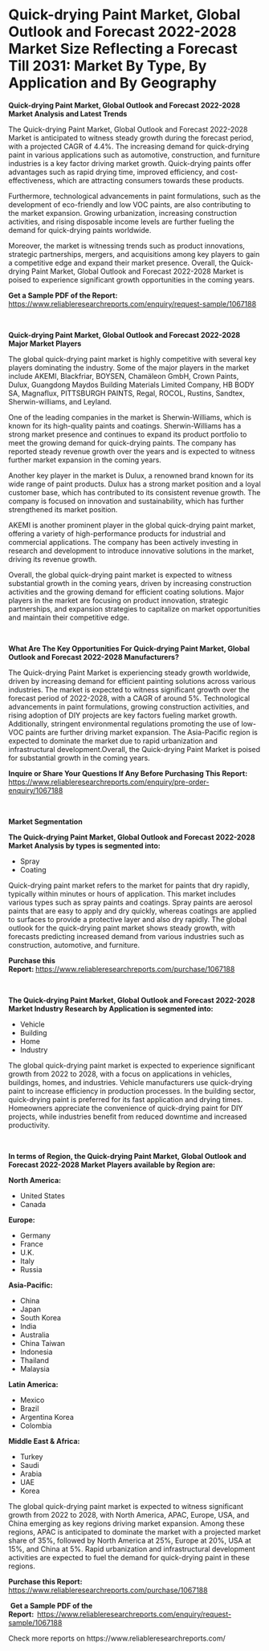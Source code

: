 <p><h1>Quick-drying Paint Market, Global Outlook and Forecast 2022-2028 Market Size Reflecting a Forecast Till 2031: Market By Type, By Application and By Geography</h1></p><p><strong>Quick-drying Paint Market, Global Outlook and Forecast 2022-2028 Market Analysis and Latest Trends</strong></p>
<p><p>The Quick-drying Paint Market, Global Outlook and Forecast 2022-2028 Market is anticipated to witness steady growth during the forecast period, with a projected CAGR of 4.4%. The increasing demand for quick-drying paint in various applications such as automotive, construction, and furniture industries is a key factor driving market growth. Quick-drying paints offer advantages such as rapid drying time, improved efficiency, and cost-effectiveness, which are attracting consumers towards these products.</p><p>Furthermore, technological advancements in paint formulations, such as the development of eco-friendly and low VOC paints, are also contributing to the market expansion. Growing urbanization, increasing construction activities, and rising disposable income levels are further fueling the demand for quick-drying paints worldwide.</p><p>Moreover, the market is witnessing trends such as product innovations, strategic partnerships, mergers, and acquisitions among key players to gain a competitive edge and expand their market presence. Overall, the Quick-drying Paint Market, Global Outlook and Forecast 2022-2028 Market is poised to experience significant growth opportunities in the coming years.</p></p>
<p><strong>Get a Sample PDF of the Report:&nbsp;</strong> <a href="https://www.reliableresearchreports.com/enquiry/request-sample/1067188">https://www.reliableresearchreports.com/enquiry/request-sample/1067188</a></p>
<p>&nbsp;</p>
<p><strong>Quick-drying Paint Market, Global Outlook and Forecast 2022-2028 Major Market Players</strong></p>
<p><p>The global quick-drying paint market is highly competitive with several key players dominating the industry. Some of the major players in the market include AKEMI, Blackfriar, BOYSEN, Chamäleon GmbH, Crown Paints, Dulux, Guangdong Maydos Building Materials Limited Company, HB BODY SA, Magnaflux, PITTSBURGH PAINTS, Regal, ROCOL, Rustins, Sandtex, Sherwin-williams, and Leyland.</p><p>One of the leading companies in the market is Sherwin-Williams, which is known for its high-quality paints and coatings. Sherwin-Williams has a strong market presence and continues to expand its product portfolio to meet the growing demand for quick-drying paints. The company has reported steady revenue growth over the years and is expected to witness further market expansion in the coming years.</p><p>Another key player in the market is Dulux, a renowned brand known for its wide range of paint products. Dulux has a strong market position and a loyal customer base, which has contributed to its consistent revenue growth. The company is focused on innovation and sustainability, which has further strengthened its market position.</p><p>AKEMI is another prominent player in the global quick-drying paint market, offering a variety of high-performance products for industrial and commercial applications. The company has been actively investing in research and development to introduce innovative solutions in the market, driving its revenue growth.</p><p>Overall, the global quick-drying paint market is expected to witness substantial growth in the coming years, driven by increasing construction activities and the growing demand for efficient coating solutions. Major players in the market are focusing on product innovation, strategic partnerships, and expansion strategies to capitalize on market opportunities and maintain their competitive edge.</p></p>
<p>&nbsp;</p>
<p><strong>What Are The Key Opportunities For Quick-drying Paint Market, Global Outlook and Forecast 2022-2028 Manufacturers?</strong></p>
<p><p>The Quick-drying Paint Market is experiencing steady growth worldwide, driven by increasing demand for efficient painting solutions across various industries. The market is expected to witness significant growth over the forecast period of 2022-2028, with a CAGR of around 5%. Technological advancements in paint formulations, growing construction activities, and rising adoption of DIY projects are key factors fueling market growth. Additionally, stringent environmental regulations promoting the use of low-VOC paints are further driving market expansion. The Asia-Pacific region is expected to dominate the market due to rapid urbanization and infrastructural development.Overall, the Quick-drying Paint Market is poised for substantial growth in the coming years.</p></p>
<p><strong>Inquire or Share Your Questions If Any Before Purchasing This Report:</strong> <a href="https://www.reliableresearchreports.com/enquiry/pre-order-enquiry/1067188">https://www.reliableresearchreports.com/enquiry/pre-order-enquiry/1067188</a></p>
<p>&nbsp;</p>
<p><strong>Market Segmentation</strong></p>
<p><strong>The Quick-drying Paint Market, Global Outlook and Forecast 2022-2028 Market Analysis by types is segmented into:</strong></p>
<p><ul><li>Spray</li><li>Coating</li></ul></p>
<p><p>Quick-drying paint market refers to the market for paints that dry rapidly, typically within minutes or hours of application. This market includes various types such as spray paints and coatings. Spray paints are aerosol paints that are easy to apply and dry quickly, whereas coatings are applied to surfaces to provide a protective layer and also dry rapidly. The global outlook for the quick-drying paint market shows steady growth, with forecasts predicting increased demand from various industries such as construction, automotive, and furniture.</p></p>
<p><strong>Purchase this Report:&nbsp;</strong><a href="https://www.reliableresearchreports.com/purchase/1067188">https://www.reliableresearchreports.com/purchase/1067188</a></p>
<p>&nbsp;</p>
<p><strong>The Quick-drying Paint Market, Global Outlook and Forecast 2022-2028 Market Industry Research by Application is segmented into:</strong></p>
<p><ul><li>Vehicle</li><li>Building</li><li>Home</li><li>Industry</li></ul></p>
<p><p>The global quick-drying paint market is expected to experience significant growth from 2022 to 2028, with a focus on applications in vehicles, buildings, homes, and industries. Vehicle manufacturers use quick-drying paint to increase efficiency in production processes. In the building sector, quick-drying paint is preferred for its fast application and drying times. Homeowners appreciate the convenience of quick-drying paint for DIY projects, while industries benefit from reduced downtime and increased productivity.</p></p>
<p>&nbsp;</p>
<p><strong>In terms of Region, the Quick-drying Paint Market, Global Outlook and Forecast 2022-2028 Market Players available by Region are:</strong></p>
<p>
    <p> <strong> North America: </strong>
        <ul>
            <li>United States</li>
            <li>Canada</li>
        </ul>
        </p> 
    <p> <strong> Europe: </strong>
        <ul>
            <li>Germany</li>
            <li>France</li>
            <li>U.K.</li>
            <li>Italy</li>
            <li>Russia</li>
        </ul>
        </p> 
    <p> <strong> Asia-Pacific: </strong>
        <ul>
            <li>China</li>
            <li>Japan</li>
            <li>South Korea</li>
            <li>India</li>
            <li>Australia</li>
            <li>China Taiwan</li>
            <li>Indonesia</li>
            <li>Thailand</li>
            <li>Malaysia</li>
        </ul>
        </p> 
    <p> <strong> Latin America: </strong>
        <ul>
            <li>Mexico</li>
            <li>Brazil</li>
            <li>Argentina Korea</li>
            <li>Colombia</li>
        </ul>
        </p> 
    <p> <strong> Middle East & Africa: </strong>
        <ul>
            <li>Turkey</li>
            <li>Saudi</li>
            <li>Arabia</li>
            <li>UAE</li>
            <li>Korea</li>
        </ul>
    </p>
    </p>
<p><p>The global quick-drying paint market is expected to witness significant growth from 2022 to 2028, with North America, APAC, Europe, USA, and China emerging as key regions driving market expansion. Among these regions, APAC is anticipated to dominate the market with a projected market share of 35%, followed by North America at 25%, Europe at 20%, USA at 15%, and China at 5%. Rapid urbanization and infrastructural development activities are expected to fuel the demand for quick-drying paint in these regions.</p></p>
<p><strong>Purchase this Report: </strong><a href="https://www.reliableresearchreports.com/purchase/1067188">https://www.reliableresearchreports.com/purchase/1067188</a></p>
<p>&nbsp;<strong>Get a Sample PDF of the Report:&nbsp;&nbsp;</strong><a href="https://www.reliableresearchreports.com/enquiry/request-sample/1067188">https://www.reliableresearchreports.com/enquiry/request-sample/1067188</a></p>
<p><strong></strong></p>
<p>Check more reports on https://www.reliableresearchreports.com/</p>